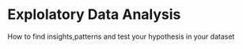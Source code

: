 # Explolatory Data Analysis 
 How to find insights,patterns and test your hypothesis in your dataset

